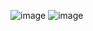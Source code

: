![image](https://github.com/user-attachments/assets/11fa7451-3163-4d74-ac0a-c4d291f93411)
![image](https://github.com/user-attachments/assets/750a6e16-1914-4a63-b233-37bf7b5f7b6e)
